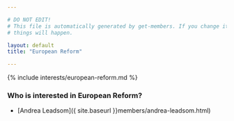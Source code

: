 ```yaml
---

# DO NOT EDIT!
# This file is automatically generated by get-members. If you change it, bad
# things will happen.

layout: default
title: "European Reform"

---
```


{% include interests/european-reform.md %}

### Who is interested in European Reform?


* [Andrea Leadsom]({ site.baseurl }}members/andrea-leadsom.html)
